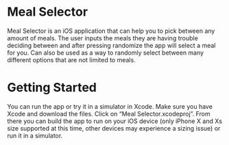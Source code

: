 <!DOCTYPE html><html><head><meta charset="utf-8"></head><body id="preview">
<h1 class="code-line" data-line-start=0 data-line-end=1 ><a id="Meal_Selector_0"></a>Meal Selector</h1>
<p class="has-line-data" data-line-start="1" data-line-end="2">Meal Selector is an iOS application that can help you to pick between any amount of meals. The user inputs the meals they are having trouble deciding between and after pressing randomize the app will select a meal for you. Can also be used as a way to randomly select between many different options that are not limited to meals.</p>
<h1 class="code-line" data-line-start=2 data-line-end=3 ><a id="Getting_Started_2"></a>Getting Started</h1>
<p class="has-line-data" data-line-start="3" data-line-end="4">You can run the app or try it in a simulator in Xcode. Make sure you have Xcode and download the files. Click on “Meal Selector.xcodeproj”. From there you can build the app to run on your iOS device (only iPhone X and Xs size supported at this time, other devices may experience a sizing issue) or run it in a simulator.</p>

</body></html>
